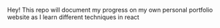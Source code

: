 Hey! This repo will document my progress on my own personal portfolio website as I learn different techniques in react